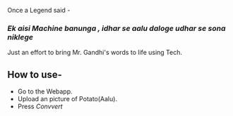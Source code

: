 Once a Legend said - 
### _Ek aisi Machine banunga , idhar se aalu daloge udhar se sona niklege_

Just an effort to bring Mr. Gandhi's words to life using Tech.

## How to use- 
* Go to the Webapp.
* Upload an picture of Potato(Aalu).
* Press _Convvert_
